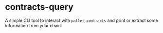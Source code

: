 # contracts-query

A simple CLI tool to interact with `pallet-contracts` and print or extract some information
from your chain.

